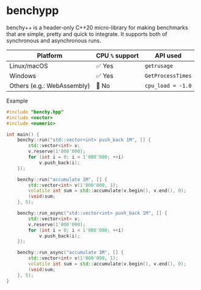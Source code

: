 # benchypp
benchy++ is a header-only C++20 micro-library for making benchmarks that are simple, pretty and quick to integrate.
It supports both of synchronous and asynchronous runs.


| Platform                 | CPU `%` support | API used      |
| ------------------------ | ---------------- | ----------------- |
| Linux/macOS              | ✅ Yes            | `getrusage`       |
| Windows                  | ✅ Yes            | `GetProcessTimes` |
| Others (e.g.: WebAssembly) | 🚫 No           | `cpu_load = -1.0` |

Example
```cpp
#include "benchy.hpp"
#include <vector>
#include <numeric>

int main() {
    benchy::run("std::vector<int> push_back 1M", [] {
        std::vector<int> v;
        v.reserve(1'000'000);
        for (int i = 0; i < 1'000'000; ++i)
            v.push_back(i);
    });

    benchy::run("accumulate 1M", [] {
        std::vector<int> v(1'000'000, 1);
        volatile int sum = std::accumulate(v.begin(), v.end(), 0);
        (void)sum;
    }, 5);

    benchy::run_async("std::vector<int> push_back 1M", [] {
        std::vector<int> v;
        v.reserve(1'000'000);
        for (int i = 0; i < 1'000'000; ++i)
            v.push_back(i);
    });

    benchy::run_async("accumulate 1M", [] {
        std::vector<int> v(1'000'000, 1);
        volatile int sum = std::accumulate(v.begin(), v.end(), 0);
        (void)sum;
    }, 5);
}
```
